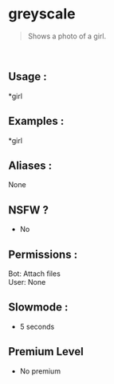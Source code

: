 # greyscale

> Shows a photo of a girl.

<br>

## Usage :

*girl

## Examples :

*girl

## Aliases :

None

## NSFW ?

- No

## Permissions :

Bot: Attach files
<br>
User: None

## Slowmode :

- 5 seconds

## Premium Level

- No premium